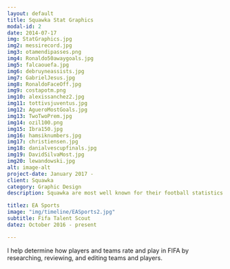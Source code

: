 ```yaml
---
layout: default
title: Squawka Stat Graphics
modal-id: 2
date: 2014-07-17
img: StatGraphics.jpg
img2: messirecord.jpg
img3: otamendipasses.png
img4: Ronaldo50awaygoals.jpg
img5: falcaouefa.jpg
img6: debruyneassists.jpg
img7: GabrielJesus.jpg
img8: RonaldoFaceOff.jpg
img9: costapotm.png
img10: alexissanchez2.jpg
img11: tottivsjuventus.jpg
img12: AgueroMostGoals.jpg
img13: TwoTwoPrem.jpg
img14: ozil100.png
img15: Ibra150.jpg
img16: hamsiknumbers.jpg
img17: christiensen.jpg
img18: danialvescupfinals.jpg
img19: DavidSilvaMost.jpg
img20: lewandowski.jpg
alt: image-alt
project-date: January 2017 -
client: Squawka
category: Graphic Design
description: Squawka are most well known for their football statistics and one of the most important things is to create visualisations and graphics of these stats that both looked good and portray the statistic. These graphics can range from a player's season by numbers to an interesting stat or milestone that a specific player has acomplished.

titlez: EA Sports
image: "img/timeline/EASports2.jpg"
subtitle: Fifa Talent Scout
datez: October 2016 - present

---
```

I help determine how players and teams rate and play in FIFA by researching, reviewing, and editing teams and players.
